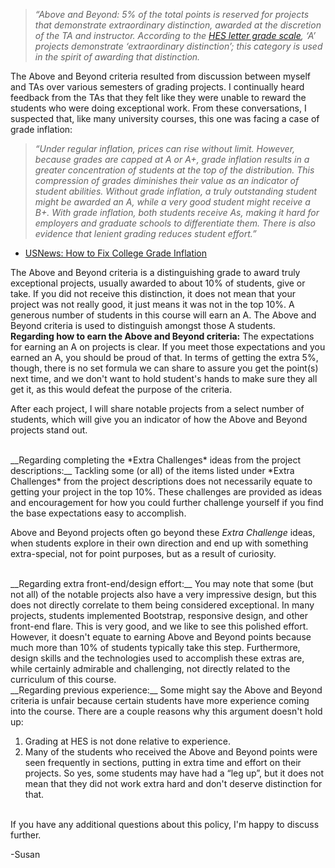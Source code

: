 > *&ldquo;Above and Beyond: 5% of the total points is reserved for projects that demonstrate extraordinary distinction, awarded at the discretion of the TA and instructor. According to the [HES letter grade scale](https://www.extension.harvard.edu/resources-policies/exams-grades-transcripts/grades), &lsquo;A&rsquo; projects demonstrate &lsquo;extraordinary distinction&rsquo;; this category is used in the spirit of awarding that distinction.*

The Above and Beyond criteria resulted from discussion between myself and TAs over various semesters of grading projects. I continually heard feedback from the TAs that they felt like they were unable to reward the students who were doing exceptional work. From these conversations, I suspected that, like many university courses, this one was facing a case of grade inflation:

> *&ldquo;Under regular inflation, prices can rise without limit. However, because grades are capped at A or A+, grade inflation results in a greater concentration of students at the top of the distribution. This compression of grades diminishes their value as an indicator of student abilities. Without grade inflation, a truly outstanding student might be awarded an A, while a very good student might receive a B+. With grade inflation, both students receive As, making it hard for employers and graduate schools to differentiate them. There is also evidence that lenient grading reduces student effort.&rdquo;*
- [USNews: How to Fix College Grade Inflation](http://www.usnews.com/opinion/blogs/economic-intelligence/2013/12/26/why-college-grade-inflation-is-a-real-problem-and-how-to-fix-it)

The Above and Beyond criteria is a distinguishing grade to award truly exceptional projects, usually awarded to about 10% of students, give or take. If you did not receive this distinction, it does not mean that your project was not really good, it just means it was not in the top 10%. A generous number of students in this course will earn an A. The Above and Beyond criteria is used to distinguish amongst those A students.
<br>
__Regarding how to earn the Above and Beyond criteria:__
The expectations for earning an A on projects is clear. If you meet those expectations and you earned an A, you should be proud of that. In terms of getting the extra 5%, though, there is no set formula we can share to assure you get the point(s) next time, and we don't want to hold student's hands to make sure they all get it, as this would defeat the purpose of the criteria.

After each project, I will share notable projects from a select number of students, which will give you an indicator of how the Above and Beyond projects stand out.


<br>
__Regarding completing the *Extra Challenges* ideas from the project descriptions:__
Tackling some (or all) of the items listed under *Extra Challenges* from the project descriptions does not necessarily equate to getting your project in the top 10%. These challenges are provided as ideas and encouragement for how you could further challenge yourself if you find the base expectations easy to accomplish.

Above and Beyond projects often go beyond these *Extra Challenge* ideas, when students explore in their own direction and end up with something extra-special, not for point purposes, but as a result of curiosity.

<br>
__Regarding extra front-end/design effort:__
You may note that some (but not all) of the notable projects also have a very impressive design, but this does not directly correlate to them being considered exceptional. In many projects, students implemented Bootstrap, responsive design, and other front-end flare. This is very good, and we like to see this polished effort. However, it doesn't equate to earning Above and Beyond points because much more than 10% of students typically take this step. Furthermore, design skills and the technologies used to accomplish these extras are, while certainly admirable and challenging, not directly related to the curriculum of this course.

<br>
__Regarding previous experience:__
Some might say the Above and Beyond criteria is unfair because certain students have more experience coming into the course. There are a couple reasons why this argument doesn't hold up:

1. Grading at HES is not done relative to experience.
2. Many of the students who received the Above and Beyond points were seen frequently in sections, putting in extra time and effort on their projects. So yes, some students may have had a &ldquo;leg up&rdquo;, but it does not mean that they did not work extra hard and don't deserve distinction for that.



<br>
If you have any additional questions about this policy, I'm happy to discuss further.

-Susan
